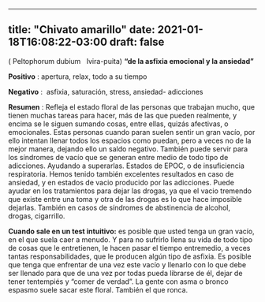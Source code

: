 
---
title: "Chivato amarillo"
date: 2021-01-18T16:08:22-03:00
draft: false
--- 
        

 

 



( Peltophorum dubium   Ivira-puita)
**“de la asfixia emocional y la
 ansiedad”**
 


**Positivo** : apertura, relax, todo a su tiempo


**Negativo** :  asfixia, saturación, stress,
 ansiedad- adicciones
 


**Resumen** : Refleja el estado floral de las personas que
 trabajan mucho, que tienen muchas tareas para hacer, más de las que pueden
 realmente, y encima se le siguen sumando cosas, entre ellas, quizás afectivas,
 o emocionales. Estas personas cuando paran suelen sentir un gran vacío, por
 ello intentan llenar todos los espacios como puedan, pero a veces no de la
 mejor manera, dejando ello un saldo negativo.
También puede servir para los síndromes de vacío
 que se generan entre medio de todo tipo de adicciones. Ayudando a superarlas.
Estados de EPOC, o de insuficiencia
 respiratoria.
Hemos tenido también excelentes resultados en
 caso de ansiedad, y en estados de vacio producido por las adicciones. Puede
 ayudar en los tratamientos para dejar las drogas, ya que el vacio tremendo que
 existe entre una toma y otra de las drogas es lo que hace imposible dejarlas.
También en casos de síndromes de abstinencia
 de alcohol, drogas, cigarrillo.
 
**Cuando sale en un
 test intuitivo:** es posible que usted tenga un gran vacío, en el que suela caer a
 menudo.
Y para no sufrirlo llena su
 vida de todo tipo de cosas que le entretienen, le hacen pasar el tiempo
 entremedio, a veces tantas responsabilidades, que le producen algún tipo de
 asfixia. Es posible que tenga que enfrentar de una vez este vacío y llenarlo
 con lo que debe ser llenado para que de una vez por todas pueda librarse de él,
 dejar de tener tentempiés y “comer de verdad”.
La gente con asma o bronco
 espasmo suele sacar este floral. También el que ronca.



